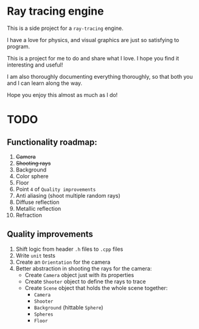 # Ray tracing engine

This is a side project for a `ray-tracing` engine.

I have a love for physics, and visual graphics are just so satisfying to program.

This is a project for me to do and share what I love. I hope you find it interesting and useful!

I am also thoroughly documenting everything thoroughly, so that both you and I can learn along the way.

Hope you enjoy this almost as much as I do!


# TODO

## Functionality roadmap:

1. ~~Camera~~
2. ~~Shooting rays~~
3. Background
4. Color sphere
5. Floor
6. Point `4` of `Quality improvements`
7. Anti aliasing (shoot multiple random rays)
8. Diffuse reflection
9. Metallic reflection
10. Refraction


## Quality improvements

1. Shift logic from header `.h` files to `.cpp` files
2. Write `unit` tests
3. Create an `Orientation` for the camera
4. Better abstraction in shooting the rays for the camera:
    - Create `Camera` object just with its properties
    - Create `Shooter` object to define the rays to trace
    - Create `Scene` object that holds the whole scene together:
        - `Camera`
        - `Shooter`
        - `Background` (hittable `Sphere`)
        - `Spheres`
        - `Floor`